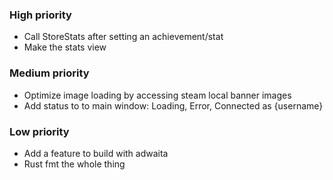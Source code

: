 ### High priority

- Call StoreStats after setting an achievement/stat
- Make the stats view

### Medium priority

- Optimize image loading by accessing steam local banner images
- Add status to to main window: Loading, Error, Connected as {username}

### Low priority

- Add a feature to build with adwaita
- Rust fmt the whole thing